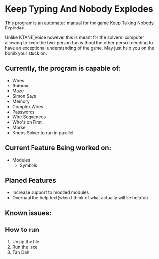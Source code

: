 # Keep Typing And Nobody Explodes

This program is an automated manual for the game Keep Talking Nobody Explodes.

Unlike KTANE_Voice however this is meant for the solvers' computer allowing to keep the two-person fun without the other
person needing to have an exceptional understanding of the game. May just help you on the bomb your stuck on.

## Currently, the program is capable of:

* Wires
* Buttons
* Maze
* Simon Says
* Memory
* Complex Wires
* Passwords
* Wire Sequences
* Who's on First
* Morse
* Knobs Solver to run in parallel

## Current Feature Being worked on:
* Modules
  * Symbols


## Planed Features
* Increase support to modded modules
* Overhaul the help text(when I think of what actually will be helpful)
## Known issues:

## How to run
1. Unzip the file
2. Run the .exe
3. Tah Dah
